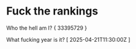 # Fuck the rankings

Who the hell am I?
{ 33395729 }

What fucking year is it?
[ 2025-04-21T11:30:00Z ]
